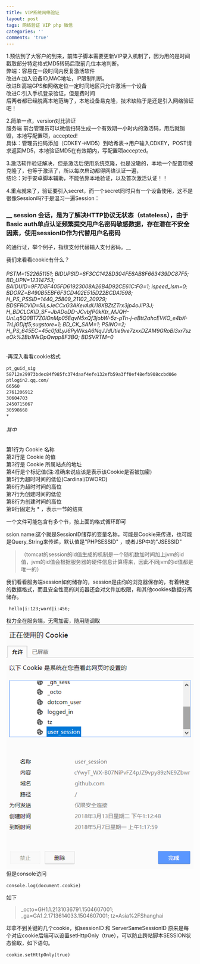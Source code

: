 ```yaml
---
title: VIP系统网络验证
layout: post
tags: 网络验证 VIP php 微信
categories: ''
comments: 'true'
---
```

1.预估到了大客户的到来，前阵子脚本需要更新VIP录入机制了，因为用的是时间戳取部分特定格式MD5转码后取前几位本地判断。  
弊端：容易在一段时间内反复激活软件  
改进A:加入设备ID,MAC地址，IP限制判断。  
改进B:高端GPS和网络定位一定时间地区只允许激活一个设备  
改进C:引入手机登录验证，但是费时间  
后两者都已经脱离本地范畴了，本地设备易克隆，技术缺陷于是还是引入网络验证吧！  

2.简单一点，version对比验证  
服务端 前台管理员可以微信扫码生成一个有效期一小时内的激活码，用后就销毁，本地写配置项，accepted!  
具体：管理员扫码添加（CDKEY->MD5）到哈希表->用户输入CDKEY，POST请求返回MD5，本地验证MD5在有效期内，写配置项accepted。
  
3.激活软件验证解决，但是激活后使用系统克隆，也是没辙的，本地一个配置项被克隆了，也等于激活了，所以每次启动都得网络认证一遍，  
结论：对于安卓脚本辅助，不能依靠本地验证，以及首次激活认证！！
  
4.重点就来了，验证要引入secret，而一个secret同时只有一个设备使用，这不是很像Session吗?于是温习一遍Session：
  
### __ session 会话，是为了解决HTTP协议无状态（stateless），由于Basic auth单点认证频繁提交用户名密码敏感数据，存在潜在不安全因素，使用sessionID作为代替用户名密码
 的通行证，举个例子，指纹支付代替输入支付密码。__
   
我们来看看cookie有什么？

######     *PSTM=1522651151; BIDUPSID=6F3CC1428D304FE6AB8F663439DC87F5; BD_UPN=12314753; BAIDUID=9F7D8F405FD61923008A26B4D92CE61C:FG=1; ispeed_lsm=0; BDORZ=B490B5EBF6F3CD402E515D22BCDA1598; H_PS_PSSID=1440_25809_21102_20929; BDSFRCVID=5iLsJeCCxG3AKevAdU18XBZtZTrx3jp4oJiP3J; H_BDCLCKID_SF=JbADoDD-JCvbfP0kKtr_MJQH-UnLq5Q0BT7Z0lOnMp05EqvN5xQf3jobW-5z-pTn-j-eBtt2ahcEVKO_e4bK-TrLjGDjtf5;sugstore=1; BD_CK_SAM=1; PSINO=2; H_PS_645EC=45c0fdLyJ6PyWksA6NqJJdUtie9ve7zxxDZAM9GRoBl3xr7szeOk%2Bb1NkDpQwpp8F3BQ; BDSVRTM=0*

·再深入看看cookie格式
  
    pt_guid_sig
    58712e29973bdec84f985fc374daaf4efe132efb59a3ff0ef48efb908ccbd06e
    ptlogin2.qq.com/
    66560
    2761206912
    30604703
    2450715067
    30598668
    *
    
###### 其中
第1行为 Cookie 名称  
第2行是 Cookie 的值  
第3行是 Cookie 所属站点的地址  
第4行是个标记值(注:准确来说应该是表示该Cookie是否被加密)  
第5行为超时时间的低位(Cardinal/DWORD)  
第6行为超时时间的高位  
第7行为创建时间的低位  
第8行为创建时间的高位  
第9行固定为 * ，表示一节的结束


一个文件可能包含有多个节，按上面的格式循环即可

ssion.name:这个就是SessionID储存的变量名称，可能是Cookie来传递，也可能是Query_String来传递，默认值是"PHPSESSID" ，或者JSP中的"JSESSID" 

> （tomcat的session的id值生成的机制是一个随机数加时间加上jvm的id值，jvm的id值会根据服务器的硬件信息计算得来，因此不同jvm的id值都是唯一的）

我们看看服务端session如何储存的，session是由你的浏览器保存的，有着特定的数据格式，而且安全性高的浏览器还会对文件加权限，和其他cookies数据分离储存。

     hello|i:123;word|i:456;
     
 权力全在服务端，无需加密，随用随调取
 ![Image Title](../img/6.png)
 但是console访问

    console.log(document.cookie)

如下

>_octo=GH1.1.2131036791.1504607001; _ga=GA1.2.1713614033.1504607001; tz=Asia%2FShanghai

却拿不到关键的几个cookie，如sessionID 和 ServerSameSessionID
原来是每个对应cookie后端可以设置setHttpOnly（true），可以防止跨站脚本SESSION状态偷取，如下语句。

    cookie.setHttpOnly(true)